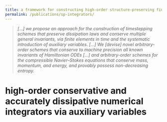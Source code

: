 ```yaml
---
title: a framework for constructing high-order structure-preserving finite-element integrators
permalink: /publications/sp-integrators/
---
```


> *[...] we propose an approach for the construction of timestepping schemes that preserve dissipation laws and conserve multiple general invariants, via finite elements in time and the systematic introduction of auxiliary variables. [...] We [devise] novel arbitrary-order schemes that conserve to machine precision all known invariants of Hamiltonian ODEs [...] and arbitrary-order schemes for the compressible Navier–Stokes equations that conserve mass, momentum, and energy, and provably possess non-decreasing entropy.*

# high-order conservative and accurately dissipative numerical integrators via auxiliary variables
